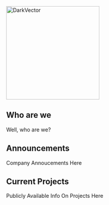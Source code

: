 <div style="text-align: centre;">
  <img src="https://github.com/user-attachments/assets/25675640-c83f-4863-baf2-688cfd5cebda" alt="DarkVector" width="250" height="250">
</div>



## Who are we
Well, who are we?

## Announcements
Company Annoucements Here

## Current Projects
Publicly Available Info On Projects Here

